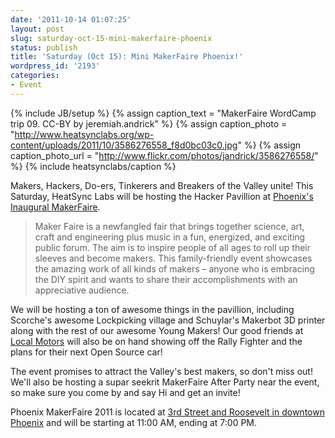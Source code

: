 ```yaml
---
date: '2011-10-14 01:07:25'
layout: post
slug: saturday-oct-15-mini-makerfaire-phoenix
status: publish
title: 'Saturday (Oct 15): Mini MakerFaire Phoenix!'
wordpress_id: '2193'
categories:
- Event
---
```


{% include JB/setup %}
{% assign caption_text = "MakerFaire WordCamp trip 09. CC-BY by jeremiah.andrick" %}
{% assign caption_photo = "http://www.heatsynclabs.org/wp-content/uploads/2011/10/3586276558_f8d0bc03c0.jpg" %}
{% assign caption_photo_url = "http://www.flickr.com/photos/jandrick/3586276558/" %}
{% include heatsynclabs/caption %}

Makers, Hackers, Do-ers, Tinkerers and Breakers of the Valley unite! This Saturday, HeatSync Labs will be hosting the Hacker Pavillion at [Phoenix's Inaugural MakerFaire](http://www.makerfairephoenix.com/).


> Maker Faire is a newfangled fair that brings together science, art, craft and engineering plus music in a fun, energized, and exciting public forum. The aim is to inspire people of all ages to roll up their sleeves and become makers. This family-friendly event showcases the amazing work of all kinds of makers – anyone who is embracing the DIY spirit and wants to share their accomplishments with an appreciative audience.


We will be hosting a ton of awesome things in the pavillion, including Scorche's awesome Lockpicking village and Schuylar's Makerbot 3D printer along with the rest of our awesome Young Makers! Our good friends at [Local Motors](http://www.local-motors.com/) will also be on hand showing off the Rally Fighter and the plans for their next Open Source car!

The event promises to attract the Valley's best makers, so don't miss out! We'll also be hosting a supar seekrit MakerFaire After Party near the event, so make sure you come by and say Hi and get an invite!

Phoenix MakerFaire 2011 is located at [3rd Street and Roosevelt in downtown Phoenix](http://maps.google.com/maps?hl=tl&q=roosevelt+at+3rd+st+in+phoenix+az&ie=UTF8&hq=&hnear=E+Roosevelt+St+%26+N+3rd+St,+Phoenix,+Maricopa,+Arizona+85004,+Estados+Unidos&gl=ph&vpsrc=0&view=map) and will be starting at 11:00 AM, ending at 7:00 PM.
